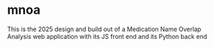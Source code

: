 # mnoa
This is the 2025 design and build out of a Medication Name Overlap Analysis web application with its JS front end and its Python back end
